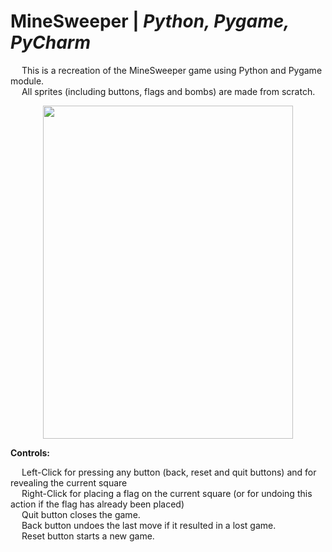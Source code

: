 # MineSweeper | _Python, Pygame, PyCharm_

&emsp; This is a recreation of the MineSweeper game using Python and Pygame module. <br/>
&emsp; All sprites (including buttons, flags and bombs) are made from scratch. <br/>

<p align = "center">
  <img width="400" height="533" src="https://github.com/Razvan48/MineSweeper-written-in-Python/blob/main/Demo/MineSweeperDemo.gif">
</p>

**Controls:** <br/>

&emsp; Left-Click for pressing any button (back, reset and quit buttons) and for revealing the current square <br/>
&emsp; Right-Click for placing a flag on the current square (or for undoing this action if the flag has already been placed) <br/>
&emsp; Quit button closes the game. <br/>
&emsp; Back button undoes the last move if it resulted in a lost game. <br/>
&emsp; Reset button starts a new game. <br/>




